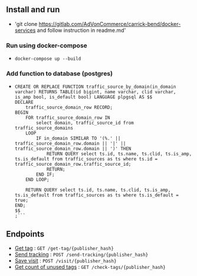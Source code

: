 ## Install and run

- 'git clone https://gitlab.com/AdVonCommerce/carrick-bend/docker-services and follow instruction in readme.md'

### Run using docker-compose
- `docker-compose up --build`

### Add function to database (postgres)
- ```
  CREATE OR REPLACE FUNCTION traffic_source_by_domain(in_domain varchar) RETURNS TABLE(id bigint, name varchar, clid varchar, is_amp bool, is_default bool) LANGUAGE plpgsql AS $$
  DECLARE
      traffic_source_domain_row RECORD;
  BEGIN
      FOR traffic_source_domain_row IN
          select domain, traffic_source_id from traffic_source_domains
      LOOP
          IF in_domain SIMILAR TO '(%.' || traffic_source_domain_row.domain || '|' || traffic_source_domain_row.domain || ')' THEN
              RETURN QUERY select ts.id, ts.name, ts.clid, ts.is_amp, ts.is_default from traffic_sources as ts where ts.id = traffic_source_domain_row.traffic_source_id;
              RETURN;
          END IF;
      END LOOP;
  
      RETURN QUERY select ts.id, ts.name, ts.clid, ts.is_amp, ts.is_default from traffic_sources as ts where ts.is_default = true;
  END;
  $$
  ;```
  
## Endpoints
- [Get tag](docs/endpoints/get-tag.md) : `GET /get-tag/{publisher_hash}`
- [Send tracking](docs/endpoints/send-tracking.md) : `POST /send-tracking/{publisher_hash}`
- [Save visit](docs/endpoints/visit.md) : `POST /visit/{publisher_hash}`
- [Get count of unused tags](docs/endpoints/check-tags.md) : `GET /check-tags/{publisher_hash}`